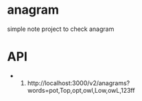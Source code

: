 # anagram
simple note project to check anagram

# API
- 1. http://localhost:3000/v2/anagrams?words=pot,Top,opt,owl,Low,owL,123ff

